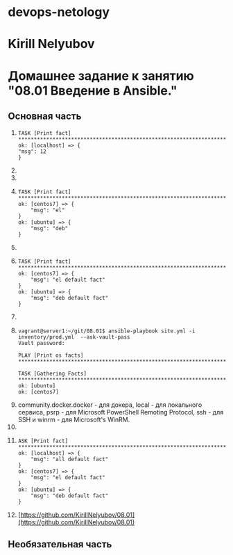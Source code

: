 # devops-netology

# Kirill Nelyubov

# Домашнее задание к занятию "08.01 Введение в Ansible."


## Основная часть
1.     TASK [Print fact] **********************************************************************************************************************
       ok: [localhost] => {
       "msg": 12
       }
2. 
3. 
4. 
       TASK [Print fact] ***********************************************************************************************************
       ok: [centos7] => {
           "msg": "el"
       }
       ok: [ubuntu] => {
           "msg": "deb"
       }
5. 
6. 
       TASK [Print fact] ********************************************************************************************************************
       ok: [centos7] => {
           "msg": "el default fact"
       }
       ok: [ubuntu] => {
           "msg": "deb default fact"
       }
7. 
8. 
       vagrant@server1:~/git/08.01$ ansible-playbook site.yml -i inventory/prod.yml  --ask-vault-pass
       Vault password: 
       
       PLAY [Print os facts] *************************************************************************************
       
       TASK [Gathering Facts] ************************************************************************************
       ok: [ubuntu]
       ok: [centos7]
9. community.docker.docker - для докера, local - для локального сервиса, psrp - для Microsoft PowerShell Remoting Protocol, ssh - для SSH и winrm - для Microsoft's WinRM.
10. 
11. 
        ASK [Print fact] ***************************************************************************************************************************************************************
        ok: [localhost] => {
            "msg": "all default fact"
        }
        ok: [centos7] => {
            "msg": "el default fact"
        }
        ok: [ubuntu] => {
            "msg": "deb default fact"
        }
12. [https://github.com/KirillNelyubov/08.01](https://github.com/KirillNelyubov/08.01)
## Необязательная часть 
